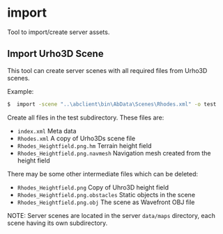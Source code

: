 # import

Tool to import/create server assets.

## Import Urho3D Scene

This tool can create server scenes with all required files from Urho3D scenes.

Example:

~~~sh
$  import -scene "..\abclient\bin\AbData\Scenes\Rhodes.xml" -o test
~~~

Create all files in the test subdirectory. These files are:

* `index.xml` Meta data
* `Rhodes.xml` A copy of Urho3Ds scene file
* `Rhodes_Heightfield.png.hm` Terrain height field
* `Rhodes_Heightfield.png.navmesh` Navigation mesh created from the height field

There may be some other intermediate files which can be deleted:

* `Rhodes_Heightfield.png` Copy of Uhro3D height field
* `Rhodes_Heightfield.png.obstacles` Static objects in the scene
* `Rhodes_Heightfield.png.obj` The scene as Wavefront OBJ file

NOTE: Server scenes are located in the server `data/maps` directory, each scene
having its own subdirectory.
